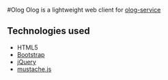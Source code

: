 #Olog
Olog is a lightweight web client for [olog-service](https://github.com/Olog/olog-service)

## Technologies used

 * HTML5
 * [Bootstrap](http://twitter.github.io/bootstrap/)
 * [jQuery](http://jquery.com/)
 * [mustache.js](https://github.com/janl/mustache.js)
